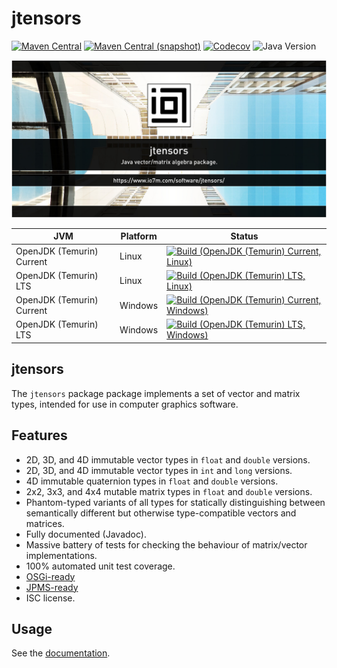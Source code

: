 jtensors
===

[![Maven Central](https://img.shields.io/maven-central/v/com.io7m.jtensors/com.io7m.jtensors.svg?style=flat-square)](http://search.maven.org/#search%7Cga%7C1%7Cg%3A%22com.io7m.jtensors%22)
[![Maven Central (snapshot)](https://img.shields.io/nexus/s/com.io7m.jtensors/com.io7m.jtensors?server=https%3A%2F%2Fs01.oss.sonatype.org&style=flat-square)](https://s01.oss.sonatype.org/content/repositories/snapshots/com/io7m/jtensors/)
[![Codecov](https://img.shields.io/codecov/c/github/io7m-com/jtensors.svg?style=flat-square)](https://codecov.io/gh/io7m-com/jtensors)
![Java Version](https://img.shields.io/badge/17-java?label=java&color=e65cc3)

![com.io7m.jtensors](./src/site/resources/jtensors.jpg?raw=true)

| JVM | Platform | Status |
|-----|----------|--------|
| OpenJDK (Temurin) Current | Linux | [![Build (OpenJDK (Temurin) Current, Linux)](https://img.shields.io/github/actions/workflow/status/io7m-com/jtensors/main.linux.temurin.current.yml)](https://www.github.com/io7m-com/jtensors/actions?query=workflow%3Amain.linux.temurin.current)|
| OpenJDK (Temurin) LTS | Linux | [![Build (OpenJDK (Temurin) LTS, Linux)](https://img.shields.io/github/actions/workflow/status/io7m-com/jtensors/main.linux.temurin.lts.yml)](https://www.github.com/io7m-com/jtensors/actions?query=workflow%3Amain.linux.temurin.lts)|
| OpenJDK (Temurin) Current | Windows | [![Build (OpenJDK (Temurin) Current, Windows)](https://img.shields.io/github/actions/workflow/status/io7m-com/jtensors/main.windows.temurin.current.yml)](https://www.github.com/io7m-com/jtensors/actions?query=workflow%3Amain.windows.temurin.current)|
| OpenJDK (Temurin) LTS | Windows | [![Build (OpenJDK (Temurin) LTS, Windows)](https://img.shields.io/github/actions/workflow/status/io7m-com/jtensors/main.windows.temurin.lts.yml)](https://www.github.com/io7m-com/jtensors/actions?query=workflow%3Amain.windows.temurin.lts)|

## jtensors

The `jtensors` package package implements a set of vector and matrix types,
intended for use in computer graphics software.

## Features

* 2D, 3D, and 4D immutable vector types in `float` and `double` versions.
* 2D, 3D, and 4D immutable vector types in `int` and `long` versions.
* 4D immutable quaternion types in `float` and `double` versions.
* 2x2, 3x3, and 4x4 mutable matrix types in `float` and `double` versions.
* Phantom-typed variants of all types for statically distinguishing between
  semantically different but otherwise type-compatible vectors and matrices.
* Fully documented (Javadoc).
* Massive battery of tests for checking the behaviour of matrix/vector implementations.
* 100% automated unit test coverage.
* [OSGi-ready](https://www.osgi.org/)
* [JPMS-ready](https://en.wikipedia.org/wiki/Java_Platform_Module_System)
* ISC license.

## Usage

See the [documentation](https://www.io7m.com/software/jtensors).

